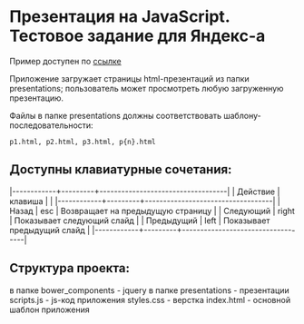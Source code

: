 # Презентация на JavaScript. Тестовое задание для Яндекс-а

Пример доступен по
[ссылке](http://wwju.github.io/yandex-presentation/)

Приложение загружает страницы html-презентаций из папки
presentations; пользователь может просмотреть любую загруженную
презентацию.

Файлы в папке presentations должны соответствовать
шаблону-последовательности:

``````
p1.html, p2.html, p3.html, p{n}.html
``````

## Доступны клавиатурные сочетания:

|------------+---------+-----------------------------------|
| Действие   | клавиша |                                   |
|------------+---------+-----------------------------------|
| Назад      | esc     | Возвращает на предыдущую страницу |
| Следующий  | right   | Показывает следующий слайд        |
| Предыдущий | left    | Показывает предыдущий слайд       |
|------------+---------+-----------------------------------|

## Структура проекта:

в папке bower_components - jquery
в папке presentations - презентации
scripts.js - js-код приложения
styles.css - верстка
index.html - основной шаблон приложения
